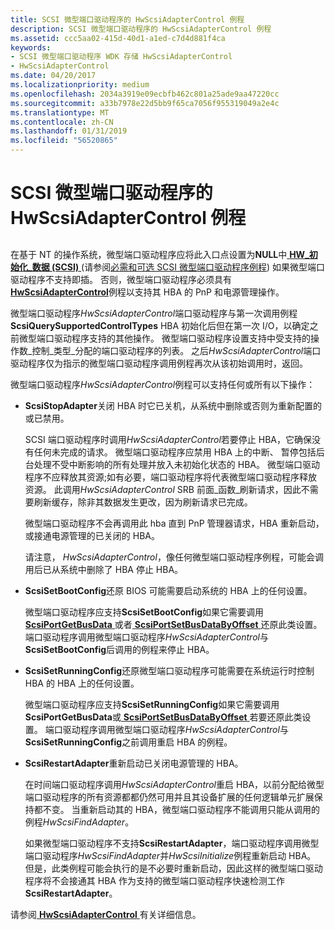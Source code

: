 ```yaml
---
title: SCSI 微型端口驱动程序的 HwScsiAdapterControl 例程
description: SCSI 微型端口驱动程序的 HwScsiAdapterControl 例程
ms.assetid: ccc5aa02-415d-40d1-a1ed-c7d4d881f4ca
keywords:
- SCSI 微型端口驱动程序 WDK 存储 HwScsiAdapterControl
- HwScsiAdapterControl
ms.date: 04/20/2017
ms.localizationpriority: medium
ms.openlocfilehash: 2034a3919e09ecbfb462c801a25ade9aa47220cc
ms.sourcegitcommit: a33b7978e22d5bb9f65ca7056f955319049a2e4c
ms.translationtype: MT
ms.contentlocale: zh-CN
ms.lasthandoff: 01/31/2019
ms.locfileid: "56520865"
---
```

# <a name="scsi-miniport-drivers-hwscsiadaptercontrol-routine"></a>SCSI 微型端口驱动程序的 HwScsiAdapterControl 例程


## <span id="ddk_scsi_miniport_drivers_hwscsiadaptercontrol_routine_kg"></span><span id="DDK_SCSI_MINIPORT_DRIVERS_HWSCSIADAPTERCONTROL_ROUTINE_KG"></span>


在基于 NT 的操作系统，微型端口驱动程序应将此入口点设置为**NULL**中[ **HW\_初始化\_数据 (SCSI)** ](https://msdn.microsoft.com/library/windows/hardware/ff557456) (请参阅[必需和可选 SCSI 微型端口驱动程序例程](required-and-optional-scsi-miniport-driver-routines.md)) 如果微型端口驱动程序不支持即插。 否则，微型端口驱动程序必须具有[ **HwScsiAdapterControl**](https://msdn.microsoft.com/library/windows/hardware/ff557274)例程以支持其 HBA 的 PnP 和电源管理操作。

微型端口驱动程序*HwScsiAdapterControl*端口驱动程序与第一次调用例程**ScsiQuerySupportedControlTypes** HBA 初始化后但在第一次 I/O，以确定之前微型端口驱动程序支持的其他操作。 微型端口驱动程序设置支持中受支持的操作数\_控制\_类型\_分配的端口驱动程序的列表。 之后*HwScsiAdapterControl*端口驱动程序仅为指示的微型端口驱动程序调用例程再次从该初始调用时，返回。

微型端口驱动程序*HwScsiAdapterControl*例程可以支持任何或所有以下操作：

-   **ScsiStopAdapter**关闭 HBA 时它已关机，从系统中删除或否则为重新配置的或已禁用。

    SCSI 端口驱动程序时调用*HwScsiAdapterControl*若要停止 HBA，它确保没有任何未完成的请求。 微型端口驱动程序应禁用 HBA 上的中断、 暂停包括后台处理不受中断影响的所有处理并放入未初始化状态的 HBA。 微型端口驱动程序不应释放其资源;如有必要，端口驱动程序将代表微型端口驱动程序释放资源。 此调用*HwScsiAdapterControl* SRB 前面\_函数\_刷新请求，因此不需要刷新缓存，除非其数据发生更改，因为刷新请求已完成。

    微型端口驱动程序不会再调用此 hba 直到 PnP 管理器请求，HBA 重新启动，或接通电源管理的已关闭的 HBA。

    请注意， *HwScsiAdapterControl*，像任何微型端口驱动程序例程，可能会调用后已从系统中删除了 HBA 停止 HBA。

-   **ScsiSetBootConfig**还原 BIOS 可能需要启动系统的 HBA 上的任何设置。

    微型端口驱动程序应支持**ScsiSetBootConfig**如果它需要调用[ **ScsiPortGetBusData** ](https://msdn.microsoft.com/library/windows/hardware/ff564624)或者[ **ScsiPortSetBusDataByOffset** ](https://msdn.microsoft.com/library/windows/hardware/ff564751)还原此类设置。 端口驱动程序调用微型端口驱动程序*HwScsiAdapterControl*与**ScsiSetBootConfig**后调用的例程来停止 HBA。

-   **ScsiSetRunningConfig**还原微型端口驱动程序可能需要在系统运行时控制 HBA 的 HBA 上的任何设置。

    微型端口驱动程序应支持**ScsiSetRunningConfig**如果它需要调用**ScsiPortGetBusData**或[ **ScsiPortSetBusDataByOffset** ](https://msdn.microsoft.com/library/windows/hardware/ff564751)若要还原此类设置。 端口驱动程序调用微型端口驱动程序*HwScsiAdapterControl*与**ScsiSetRunningConfig**之前调用重启 HBA 的例程。

-   **ScsiRestartAdapter**重新启动已关闭电源管理的 HBA。

    在时间端口驱动程序调用*HwScsiAdapterControl*重启 HBA，以前分配给微型端口驱动程序的所有资源都都仍然可用并且其设备扩展的任何逻辑单元扩展保持都不变。 当重新启动其的 HBA，微型端口驱动程序不能调用只能从调用的例程*HwScsiFindAdapter*。

    如果微型端口驱动程序不支持**ScsiRestartAdapter**，端口驱动程序调用微型端口驱动程序*HwScsiFindAdapter*并*HwScsiInitialize*例程重新启动 HBA。 但是，此类例程可能会执行的是不必要时重新启动，因此这样的微型端口驱动程序将不会接通其 HBA 作为支持的微型端口驱动程序快速检测工作**ScsiRestartAdapter**。

请参阅[ **HwScsiAdapterControl** ](https://msdn.microsoft.com/library/windows/hardware/ff557274)有关详细信息。

 

 




